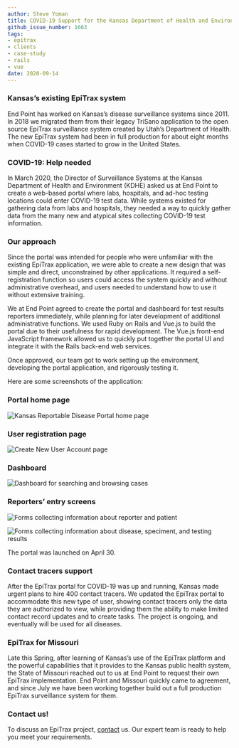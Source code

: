 ```yaml
---
author: Steve Yoman
title: COVID-19 Support for the Kansas Department of Health and Environment
github_issue_number: 1663
tags:
- epitrax
- clients
- case-study
- rails
- vue
date: 2020-09-14
---
```


### Kansas’s existing EpiTrax system

End Point has worked on Kansas’s disease surveillance systems since 2011. In 2018 we migrated them from their legacy TriSano application to the open source EpiTrax surveillance system created by Utah’s Department of Health. The new EpiTrax system had been in full production for about eight months when COVID-19 cases started to grow in the United States.

### COVID-19: Help needed

In March 2020, the Director of Surveillance Systems at the Kansas Department of Health and Environment (KDHE) asked us at End Point to create a web-based portal where labs, hospitals, and ad-hoc testing locations could enter COVID-19 test data. While systems existed for gathering data from labs and hospitals, they needed a way to quickly gather data from the many new and atypical sites collecting COVID-19 test information.

### Our approach

Since the portal was intended for people who were unfamiliar with the existing EpiTrax application, we were able to create a new design that was simple and direct, unconstrained by other applications. It required a self-registration function so users could access the system quickly and without administrative overhead, and users needed to understand how to use it without extensive training.

We at End Point agreed to create the portal and dashboard for test results reporters immediately, while planning for later development of additional administrative functions. We used Ruby on Rails and Vue.js to build the portal due to their usefulness for rapid development. The Vue.js front-end JavaScript framework allowed us to quickly put together the portal UI and integrate it with the Rails back-end web services.

Once approved, our team got to work setting up the environment, developing the portal application, and rigorously testing it.

Here are some screenshots of the application:

### Portal home page

![Kansas Reportable Disease Portal home page](/blog/2020/09/covid-19-support-kansas-dept-health/Home-Screen.jpg)

### User registration page

![Create New User Account page](/blog/2020/09/covid-19-support-kansas-dept-health/newuser.png)

### Dashboard

![Dashboard for searching and browsing cases](/blog/2020/09/covid-19-support-kansas-dept-health/dashboard.jpg)

### Reporters’ entry screens

![Forms collecting information about reporter and patient](/blog/2020/09/covid-19-support-kansas-dept-health/Reporter-Data-Entry.jpg)

![Forms collecting information about disease, speciment, and testing results](/blog/2020/09/covid-19-support-kansas-dept-health/form-part-2.png)

The portal was launched on April 30.

### Contact tracers support

After the EpiTrax portal for COVID-19 was up and running, Kansas made urgent plans to hire 400 contact tracers. We updated the EpiTrax portal to accommodate this new type of user, showing contact tracers only the data they are authorized to view, while providing them the ability to make limited contact record updates and to create tasks. The project is ongoing, and eventually will be used for all diseases.

### EpiTrax for Missouri

Late this Spring, after learning of Kansas’s use of the EpiTrax platform and the powerful capabilities that it provides to the Kansas public health system, the State of Missouri reached out to us at End Point to request their own EpiTrax implementation. End Point and Missouri quickly came to agreement, and since July we have been working together build out a full production EpiTrax surveillance system for them.

### Contact us!

To discuss an EpiTrax project, [contact](/contact/) us. Our expert team is ready to help you meet your requirements.
